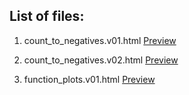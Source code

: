 ## List of files:

1. count_to_negatives.v01.html
[Preview](https://htmlpreview.github.io/?https://github.com/AtVict0r/mtec1003-week10-labs/blob/master/js/count_to_negatives.v01.html)

2. count_to_negatives.v02.html
[Preview](https://htmlpreview.github.io/?https://github.com/AtVict0r/mtec1003-week10-labs/blob/master/js/count_to_negatives.v02.html)

3. function_plots.v01.html
[Preview](https://htmlpreview.github.io/?https://github.com/AtVict0r/mtec1003-week10-labs/blob/master/js/function_plots.v01.html)